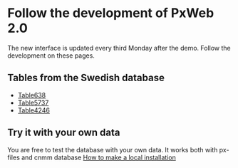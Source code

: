 # Follow the development of PxWeb 2.0
The new interface is updated every third Monday after the demo. Follow the development on these pages.
## Tables from the Swedish database
- [Table638](https://test.pxweb2.pages.dev/sv/table/tab638)
- [Table5737](https://test.pxweb2.pages.dev/sv/table/TAB5737)
- [Table4246](https://test.pxweb2.pages.dev/sv/table/TAB4246)

## Try it with your own data
You are free to test the database with your own data. It works both with px-files and cnmm database
[How to make a local installation](/documentation/docker/)

